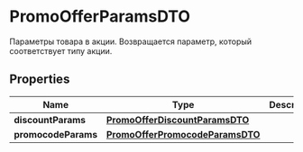 

# PromoOfferParamsDTO

Параметры товара в акции.  Возвращается параметр, который соответствует типу акции. 

## Properties

| Name | Type | Description | Notes |
|------------ | ------------- | ------------- | -------------|
|**discountParams** | [**PromoOfferDiscountParamsDTO**](PromoOfferDiscountParamsDTO.md) |  |  [optional] |
|**promocodeParams** | [**PromoOfferPromocodeParamsDTO**](PromoOfferPromocodeParamsDTO.md) |  |  [optional] |



